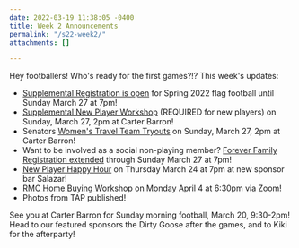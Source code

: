 ```yaml
---
date: 2022-03-19 11:38:05 -0400
title: Week 2 Announcements
permalink: "/s22-week2/"
attachments: []

---
```

Hey footballers!  Who's ready for the first games?!?  This week's updates:

* [Supplemental Registration is open](/s22-supp-reg/) for Spring 2022 flag football until Sunday March 27 at 7pm!
* [Supplemental New Player Workshop](/supp-workshop-s22/) (REQUIRED for new players) on Sunday, March 27, 2pm at Carter Barron!
* Senators [Women's Travel Team Tryouts](/senators-tryouts-s22/) on Sunday, March 27, 2pm at Carter Barron!
* Want to be involved as a social non-playing member?  [Forever Family Registration extended](/foreverfamily-season22/) through Sunday March 27 at 7pm!
* [New Player Happy Hour](/s22-nphh/) on Thursday March 24 at 7pm at new sponsor bar Salazar!
* [RMC Home Buying Workshop](/s22-rmc/) on Monday April 4 at 6:30pm via Zoom!
* Photos from TAP published!

See you at Carter Barron for Sunday morning football, March 20, 9:30-2pm!  Head to our featured sponsors the Dirty Goose after the games, and to Kiki for the afterparty!